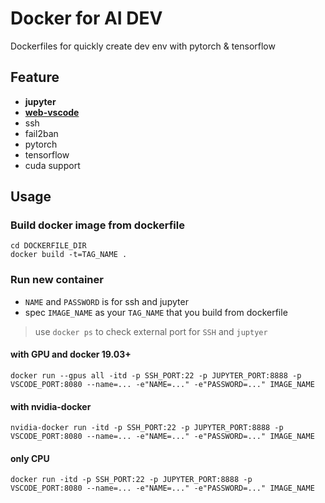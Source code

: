 # Docker for AI DEV
Dockerfiles for quickly create dev env with pytorch & tensorflow

## Feature
- **jupyter**
- [**web-vscode**](https://github.com/cdr/code-server)
- ssh
- fail2ban
- pytorch
- tensorflow
- cuda support

## Usage
### Build docker image from dockerfile
```
cd DOCKERFILE_DIR
docker build -t=TAG_NAME .
```

### Run new container
- `NAME` and `PASSWORD` is for ssh and jupyter
- spec `IMAGE_NAME` as your `TAG_NAME` that you build from dockerfile
> use `docker ps` to check external port for `SSH` and `juptyer` 

#### with GPU and docker 19.03+
```
docker run --gpus all -itd -p SSH_PORT:22 -p JUPYTER_PORT:8888 -p VSCODE_PORT:8080 --name=... -e"NAME=..." -e"PASSWORD=..." IMAGE_NAME
```
#### with nvidia-docker
```
nvidia-docker run -itd -p SSH_PORT:22 -p JUPYTER_PORT:8888 -p VSCODE_PORT:8080 --name=... -e"NAME=..." -e"PASSWORD=..." IMAGE_NAME
```
#### only CPU
```
docker run -itd -p SSH_PORT:22 -p JUPYTER_PORT:8888 -p VSCODE_PORT:8080 --name=... -e"NAME=..." -e"PASSWORD=..." IMAGE_NAME
```
